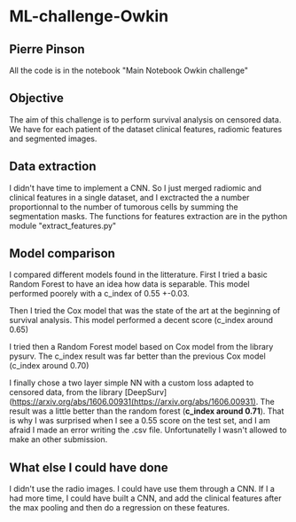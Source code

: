 # ML-challenge-Owkin
## Pierre Pinson
All the code is in the notebook "Main Notebook Owkin challenge"
## Objective
The aim of this challenge is to perform survival analysis on censored data. 
We have for each patient of the dataset clinical features, radiomic features and segmented images.

## Data extraction
I didn't have time to implement a CNN. So I just merged radiomic and clinical features in a single dataset, and I exctracted the a number proportionnal to the number of tumorous cells by summing the segmentation masks. 
The functions for features extraction are in the python module "extract_features.py"

## Model comparison
I compared different models found in the litterature. First I tried a basic Random Forest to have an idea how data is separable. This model performed poorely with a c_index of 0.55 +-0.03.

Then I tried the Cox model that was the state of the art at the beginning of survival analysis. 
This model performed a decent score (c_index around 0.65)

I tried then a Random Forest model based on Cox model from the library pysurv. The c_index result was far better than the previous Cox model (c_index around 0.70)

I finally chose a two layer simple NN with a custom loss adapted to censored data, from the library [DeepSurv] (https://arxiv.org/abs/1606.00931(https://arxiv.org/abs/1606.00931). The result was a little better than the random forest (**c_index around 0.71**). That is why I was surprised when I see a 0.55 score on the test set, and I am afraid I made an error writing the .csv file. Unfortunatelly I wasn't allowed to make an other submission.

## What else I could have done
I didn't use the radio images. I could have use them through a CNN. If I a had more time, I could have built a CNN, and add the clinical features after the max pooling and then do a regression on these features. 
